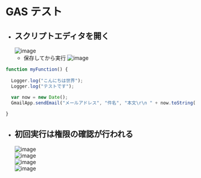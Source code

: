 # GAS テスト

- ## スクリプトエディタを開く
  ![image](https://user-images.githubusercontent.com/1501327/164957524-3774be3d-ddb3-4e7d-ba03-0ea1c2cd5ed8.png)
  - 保存してから実行
  ![image](https://user-images.githubusercontent.com/1501327/164957537-e32d3d6a-6ee5-43aa-9c42-f2c1facd2333.png)
```javascript
function myFunction() {
  
  Logger.log("こんにちは世界");
  Logger.log("テストです");
  
  var now = new Date();
  GmailApp.sendEmail("メールアドレス", "件名", "本文\r\n " + now.toString());

}
```

- ## 初回実行は権限の確認が行われる
  ![image](https://user-images.githubusercontent.com/1501327/164895034-69d11368-7846-42d9-b411-44599d15ab27.png)\
  ![image](https://user-images.githubusercontent.com/1501327/164895058-c1e7c481-a9e5-4390-87fa-49cd33e15748.png)\
  ![image](https://user-images.githubusercontent.com/1501327/164895105-5d0e72e2-47a8-4365-ad2f-151a596a9a3e.png)\
  ![image](https://user-images.githubusercontent.com/1501327/164895122-120bb7d7-edb5-46f6-ae96-d4ada52e42b3.png)


